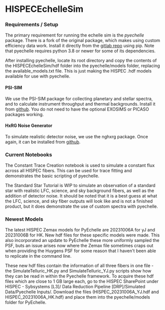 # HISPECEchelleSim
### Requirements / Setup
The primary requirement for running the echelle sim is the _pyechelle_ package. There is a fork of the original package, which makes using custom efficiency data work. Install it directly from the [gitlab repo](https://gitlab.com/abgibbs/pyechelle.git) using pip. Note that pyechelle requires python 3.8 or newer for some of its dependencies.

After installing pyechelle, locate its root directory and copy the contents of the HISPECEchelleSim/hdf folder into the pyechelle/models folder, replacing the available_models.txt file. This is just making the HISPEC .hdf models available for use with pyechelle.  

#### PSI-SIM
We use the PSI-SIM package for collecting planetary and stellar spectra, and to calculate instrument throughput and thermal backgrounds. Install it from [github](https://github.com/planetarysystemsimager/psisim.git). You do not need to have the optional EXOSIMS or PICASO packages working.

#### HxRG Noise Generator
To simulate realistic detector noise, we use the nghxrg package. Once again, it can be installed from [github](https://github.com/BJRauscher/nghxrg.git).

### Current Notebooks
The Constant Trace Creation notebook is used to simulate a constant flux across all HISPEC fibers. This can be used for trace fitting and demonstrates the basic scripting of pyechelle.

The Standard Star Tutorial is WIP to simulate an observation of a standard star with realistic LFC, science, and sky background fibers, as well as the addition of detector noise. It should be noted that it is a best guess at what the LFC, science, and sky fiber outputs will look like and is not a finished product, but it does demonstrate the use of custom spectra with pyechelle.

### Newest Models ###
The latest HISPEC Zemax models for PyEchelle are 20231006A for yJ and 20231006B for HK. New hdf files for these specific models were made. This also incorporated an update to PyEchelle these more uniformly sampled the PSF, buts an issue arises now where the Zemax file sometimes craps out when providing the Huygens PSF for some reason that I haven't been able to replicate in the command line. 

These new hdf files contain the information of all three fibers in one file - the SimulateTelluric_HK.py and SimulateTelluric_YJ.py scripts show how they can be read in within the Pyechelle framework. To acquire these hdf files which are close to 1 GB large each, go to the HISPEC SharePoint under HISPEC - Sybsystems [L3]/ Data Reduction Pipeline [DRP]/Simulated Data/Pyechelle Inputs/. Download the files (HISPEC_20231006A_YJ.hdf and HISPEC_20231006A_HK.hdf) and place them into the pyechelle/models folder for PyEchelle.
